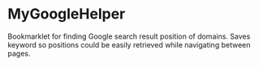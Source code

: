 # MyGoogleHelper

Bookmarklet for finding Google search result position of domains.
Saves keyword so positions could be easily retrieved while navigating between pages.
